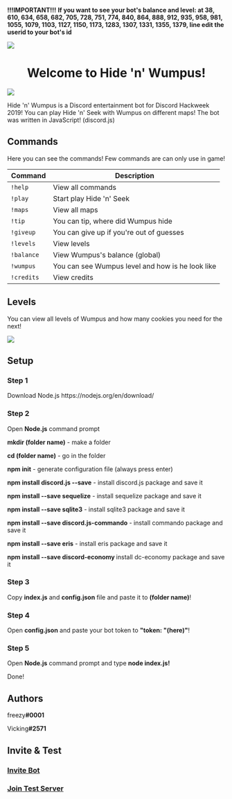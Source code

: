 **!!!IMPORTANT!!!**
**If you want to see your bot's balance and level: at 38, 610, 634, 658, 682, 705, 728, 751, 774, 840, 864, 888, 912, 935, 958, 981, 1055, 1079, 1103, 1127, 1150, 1173, 1283, 1307, 1331, 1355, 1379, line edit the userid to your bot's id**

![](https://cdn.discordapp.com/attachments/594143430972538880/594145277640966148/unknown.png)

<h1 align="center">Welcome to Hide 'n' Wumpus!</h1>
<img src="https://img.shields.io/badge/authors-freezy%20%26%20Vicking-9cf.svg" src="https://img.shields.io/badge/discord.js-11.5.1-9cf.svg">
<p>Hide 'n' Wumpus is a Discord entertainment bot for Discord Hackweek 2019! You can play Hide 'n' Seek with Wumpus on different maps!
The bot was written in JavaScript! (discord.js)</p>
<h2 align="left">Commands</h2>

<p>Here you can see the commands! Few commands are can only use in game! </p>
 
| Command  | Description |
| ------------- | ------------- |
|`!help `| View all commands  |
|`!play `| Start play Hide 'n' Seek  |
|`!maps `| View all maps  |
|`!tip  `|You can tip, where did Wumpus hide  |
|`!giveup  `|You can give up if you're out of guesses  |
|`!levels  `|View levels  |
|`!balance  `|View Wumpus's balance (global)  |
|`!wumpus  `|You can see Wumpus level and how is he look like  |
|`!credits `| View credits  |
<h2 align="left">Levels</h2>
<p>You can view all levels of Wumpus and how many cookies you need for the next!</p>
<img src="https://cdn.discordapp.com/attachments/594143430972538880/594308812341641216/unknown.png">
<h2 align="left">Setup</h2>
<h3>Step 1</h3>
<p>Download Node.js https://nodejs.org/en/download/</p>
<h3>Step 2</h3>
<p>Open <b>Node.js</b> command prompt</p>
<p><b>mkdir (folder name)</b> - make a folder</p>
<p> <b>cd (folder name)</b> - go in the folder</p>
<p> <b>npm init</b> - generate configuration file (always press enter)</p>
<p> <b>npm install discord.js --save</b> - install discord.js package and save it</p>
<p> <b>npm install --save sequelize</b> - install sequelize package and save it</p>
<p> <b>npm install --save sqlite3</b> - install sqlite3 package and save it</p>
<p> <b>npm install --save discord.js-commando</b> - install commando package and save it</p>
<p> <b>npm install --save eris</b> - install eris package and save it</p>
<p> <b>npm install --save discord-economy </b>install dc-economy package and save it</p>
<h3>Step 3</h3>
<p>Copy <b>index.js</b> and <b>config.json</b> file and paste it to <b>(folder name)</b>!</p>
<h3>Step 4</h3>
<p>Open <b>config.json</b> and paste your bot token to <b>"token: "(here)"</b>!</p>
<h3>Step 5</h3>
<p>Open <b>Node.js</b> command prompt and type <b>node index.js!</b></p>
<p>Done!</p>
<h2 align="left">Authors</h2>
<p align="left">freezy<b>#0001</b></p>
<p align="left">Vicking<b>#2571</b></p>
<h2 align="left">Invite & Test</h2>
<h3 align="left"><a href="https://discordapp.com/oauth2/authorize?client_id=594138707691569163&scope=bot&permissions=2146958847">Invite Bot</a></h3>
<h3 align="left"><a href="https://discord.gg/EkRntBj">Join Test Server</a></h3>
